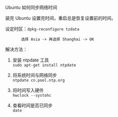 Ubuntu 如何同步网络时间  
 

装完 Ubuntu 设置完时间，重启总是恢复设置前的时间。  

设定时区：`dpkg-reconfigure tzdata`  

           选择 Asia -> 再选择 Shanghai -> OK  

 

解决方法：  

1. 安装 ntpdate 工具  
`sudo apt-get install ntpdate`  

2. 将系统时间与网络同步  
`ntpdate cn.pool.ntp.org`  

3. 将时间写入硬件  
`hwclock --systohc`  

4. 查看时间是否已同步  
`date`   